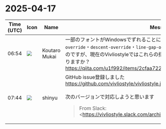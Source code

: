# 2025-04-17

|Time (UTC)|Icon|Name|Message|
|---|---|---|---|
|06:54|![](https://avatars.slack-edge.com/2023-11-11/6180804843906_ec36242e3b721d6c30e9_72.png)|Koutaro Mukai|一部のフォントがWindowsでずれることに気づき、Chromiumでは`ascent-override`・`descent-override`・`line-gap-override` で対処できることまではわかったのですが、現在のVivliostyleではこれらの指定が効かないようです。対応の予定はありますか？<br><https://qiita.com/u1f992/items/2cfaa722072276f20452>|
|07:44|![](https://avatars.slack-edge.com/2018-04-27/354445776386_e258f5ed5ba887b08668_72.jpg)|shinyu|GitHub issue登録しました<br><https://github.com/vivliostyle/vivliostyle.js/issues/1478><br><br>次のバージョンで対応しようと思います<br><blockquote>From Slack: <https://vivliostyle.slack.com/archives/CJAP6GBKQ/p1744872894968259|https://vivliostyle.slack.com/archives/CJAP6GBKQ/p1744872894968259><br><br>> 一部のフォントがWindowsでずれることに気づき、Chromiumではascent-override・descent-override・line-gap-override で対処できることまではわかったのですが、現在のVivliostyleではこれらの指定が効かないようです。対応の予定はありますか？<br>> <br>> <https://qiita.com/u1f992/items/2cfaa722072276f20452|https://qiita.com/u1f992/items/2cfaa722072276f20452></blockquote>|
